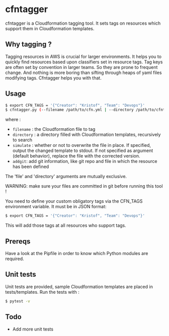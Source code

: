 # cfntagger
cfntagger is a Cloudformation tagging tool. It sets tags on resources which support them in Cloudformation templates.

## Why tagging ?
Tagging resources in AWS is crucial for larger environments.  It helps you to quickly find resources based upon classifiers set in resource tags. Tag keys are often set by convention in larger teams.  So they are prone to frequent change.  And nothing is more boring than sifting through heaps of yaml files modifying tags.  Cfntagger helps you with that.

## Usage
```bash
$ export CFN_TAGS = '{"Creator": "Kristof", "Team": "Devops"}'
$ cfntagger.py (--filename /path/to/cfn.yml | --directory /path/to/cfntemplates/) [--simulate] [--addgit]
```

where :
* `filename` : the Cloudformation file to tag
* `directory` : a directory filled with Cloudformation templates, recursively to search
* `simulate` : whether or not to overwrite the file in place.  If specified, output the changed template to stdout. If not specified as argument (default behavior), replace the file with the corrected version.
* `addgit`: add git information, like git repo and file in which the resource has been defined

The 'file' and 'directory' arguments are mutually exclusive.

WARNING: make sure your files are committed in git before running this tool !

You need to define your custom obligatory tags via the CFN_TAGS environment variable.  It must be in JSON format:
```bash
$ export CFN_TAGS = '{"Creator": "Kristof", "Team": "Devops"}'
````

This will add those tags at all resources who support tags.


## Prereqs
Have a look at the Pipfile in order to know which Python modules are required.

## Unit tests
Unit tests are provided, sample Cloudformation templates are placed in tests/templates.  Run the tests with :
```bash
$ pytest -v
````

## Todo

* Add more unit tests
